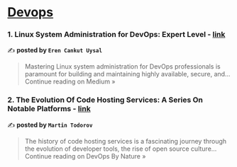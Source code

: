 
<h1><a href=https://medium.com/tag/devops/recommended target="_blank" rel="noopener noreferrer">Devops</a></h1>
<h3>1. Linux System Administration for DevOps: Expert Level - <a href="https://medium.com/@eren.c.uysal/linux-system-administration-for-devops-expert-level-31a0da49d08b?source=rss------devops-5" target="_blank" rel="noopener noreferrer">link</a></h3>

✍️ **posted by `Eren Cankut Uysal`**

<blockquote>Mastering Linux system administration for DevOps professionals is paramount for building and maintaining highly available, secure, and…
Continue reading on Medium »</blockquote>

<h3>2. The Evolution Of Code Hosting Services: A Series On Notable Platforms - <a href="https://medium.com/devops-by-nature/the-evolution-of-code-hosting-services-a-series-on-notable-platforms-9b4994f2403d?source=rss------devops-5" target="_blank" rel="noopener noreferrer">link</a></h3>

✍️ **posted by `Martin Todorov`**

<blockquote>The history of code hosting services is a fascinating journey through the evolution of developer tools, the rise of open source culture…
Continue reading on DevOps By Nature »</blockquote>

